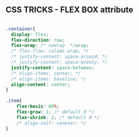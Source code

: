 CSS TRICKS - FLEX BOX attribute
-------------


[csstrickslink]: https://css-tricks.com/snippets/css/a-guide-to-flexbox/ "CSS-Tricks flexbox"


``` css

.container{
  display: flex;
  flex-direction: row;
  flex-wrap: /* nowrap  */wrap;
  /* flex-flow: column wrap; */
  /* justify-content: space-around; */
  /* justify-content: space-evenly; */
  justify-content: space-between;
  /* align-items: center; */
  /* align-items: baseline; */
  align-content: center;
}

.item{
    flex-basis: 60%;
    flex-grow: 1; /* default 0 */
    flex-shrink: 1; /* default 0 */
    /* align-self: ceneter; */
}
```

